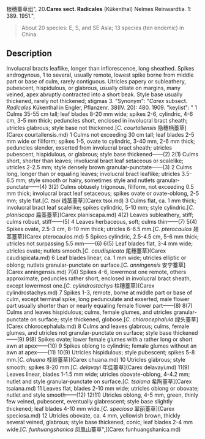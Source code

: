 根穗薹草组",
20.**Carex sect. Radicales** (Kükenthal) Nelmes Reinwardtia. 1: 389. 1951.",

> About 20 species: E, S, and SE Asia; 13 species (ten endemic) in China.

## Description
Involucral bracts leaflike, longer than inflorescence, long sheathed. Spikes androgynous, 1 to several, usually remote, lowest spike borne from middle part or base of culm, rarely contiguous. Utricles papery or subleathery, pubescent, hispidulous, or glabrous, usually ciliate on margins, many veined, apex abruptly contracted into a short beak. Style base usually thickened, rarely not thickened; stigmas 3.
  "Synonym": "*Carex* subsect. *Radicales* Kükenthal in Engler, Pflanzenr. 38(IV. 20): 480. 1909.
  "keylist": "
1 Culms 35-55 cm tall; leaf blades 8-20 mm wide; spikes 2-6, cylindric, 4-6 cm, 3-5 mm thick; peduncles short, enclosed in involucral bract sheath; utricles glabrous; style base not thickened.[*C. courtallensis* 隐穗柄薹草](Carex courtallensis.md)
1 Culms not exceeding 30 cm tall; leaf blades 2-5 mm wide or filiform; spikes 1-5, ovate to cylindric, 3-40 mm, 2-6 mm thick; peduncles slender, exserted from involucral bract sheath; utricles pubescent, hispidulous, or glabrous; style base thickened——(2)
2(1) Culms short, shorter than leaves; involucral bract leaf setaceous or scalelike; utricles 2-2.5 mm; style densely brown granular-punctate——(3)
2 Culms long, longer than or equaling leaves; involucral bract leaflike; utricles 3.5-6.5 mm; style smooth or hairy, sometimes style and nutlets granular-punctate——(4)
3(2) Culms obtusely trigonous, filiform, not exceeding 0.5 mm thick; involucral bract leaf setaceous; spikes ovate or ovate-oblong, 2-5 mm; style flat.[*C. tsoi* 线茎薹草](Carex tsoi.md)
3 Culms flat, ca. 1 mm thick; involucral bract leaf scalelike; spikes cylindric, 5-10 mm; style cylindric.[*C. planiscapa* 扁茎薹草](Carex planiscapa.md)
4(2) Leaves subleathery, stiff; culms robust, stiff——(5)
4 Leaves herbaceous, soft; culms thin——(7)
5(4) Spikes ovate, 2.5-3 cm, 8-10 mm thick; utricles 6-6.5 mm.[*C. pterocaulos* 翅茎薹草](Carex pterocaulos.md)
5 Spikes cylindric, 2.5-4.5 cm, 5-6 mm thick; utricles not surpassing 5.5 mm——(6)
6(5) Leaf blades flat, 3-4 mm wide; utricles ovate; nutlets smooth.[*C. caudispicata* 尾穗薹草](Carex caudispicata.md)
6 Leaf blades linear, ca. 1 mm wide; utricles elliptic or oblong; nutlets granular-punctate on surface.[*C. anningensis* 安宁薹草](Carex anningensis.md)
7(4) Spikes 4-6, lowermost one remote, others approximate, peduncles rather short, enclosed in involucral bract sheath, except lowermost one.[*C. cylindrostachys* 柱穗薹草](Carex cylindrostachys.md)
7 Spikes 1-3, remote, borne at middle part or base of culm, except terminal spike, long pedunculate and exserted, male flower part usually shorter than or nearly equaling female flower part——(8)
8(7) Culms and leaves hispidulous; culms, female glumes, and utricles granular-punctate on surface; style thickened, globose.[*C. chlorocephalula* 绿头薹草](Carex chlorocephalula.md)
8 Culms and leaves glabrous; culms, female glumes, and utricles not granular-punctate on surface; style base thickened——(9)
9(8) Spikes ovate; lower female glumes with a rather long or short awn at apex——(10)
9 Spikes oblong to cylindric; female glumes without an awn at apex——(11)
10(9) Utricles hispidulous; style pubescent; spikes 5-8 mm.[*C. chuana* 桂龄薹草](Carex chuana.md)
10 Utricles glabrous; style smooth; spikes 8-20 mm.[*C. delavayi* 年佳薹草](Carex delavayi.md)
11(9) Leaves linear, blades 1-1.5 mm wide; utricles obovate-oblong, 4-4.2 mm; nutlet and style granular-punctate on surface.[*C. tsaiana* 希陶薹草](Carex tsaiana.md)
11 Leaves flat, blades 2-10 mm wide; utricles oblong or obovate; nutlet and style smooth——(12)
12(11) Utricles oblong, 4-5 mm, green, thinly few veined, pubescent, eventually glabrescent; style base slightly thickened; leaf blades 4-10 mm wide.[*C. speciosa* 翠丽薹草](Carex speciosa.md)
12 Utricles obovate, ca. 4 mm, yellowish brown, thickly several veined, glabrous; style base thickened, conic; leaf blades 2-4 mm wide.[*C. funhuangshanica* 凤凰山薹草",](Carex funhuangshanica.md)

